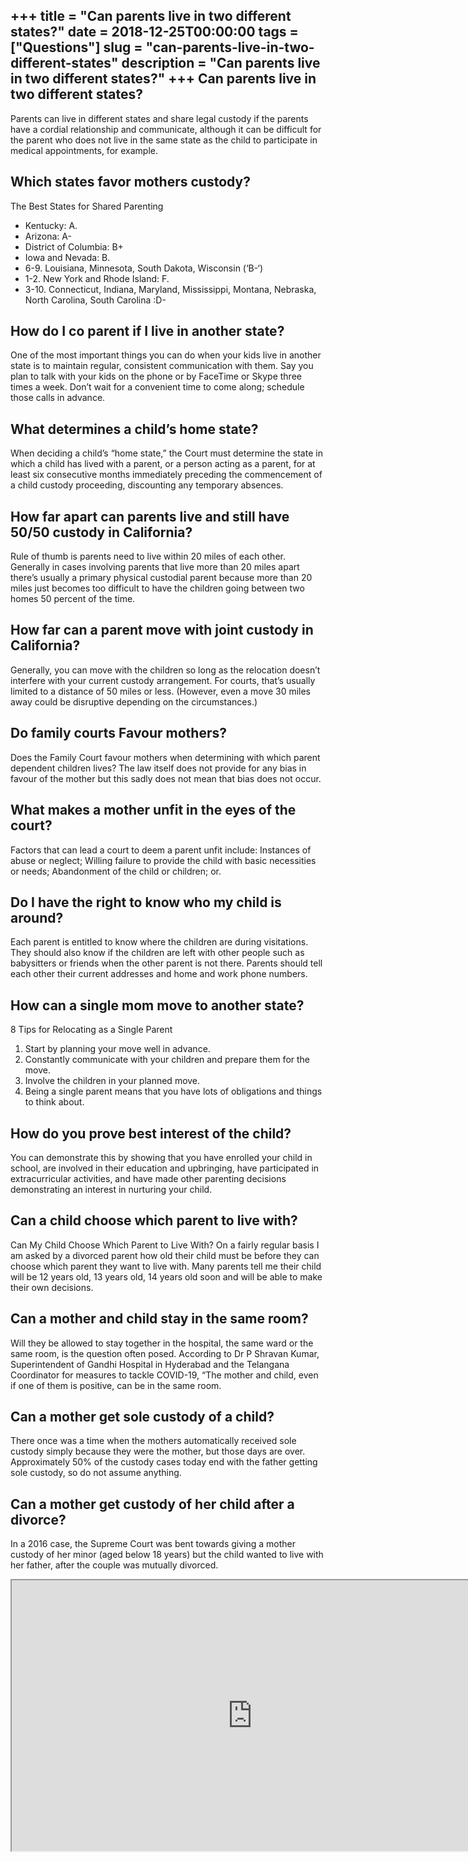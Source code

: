 +++
title = "Can parents live in two different states?"
date = 2018-12-25T00:00:00
tags = ["Questions"]
slug = "can-parents-live-in-two-different-states"
description = "Can parents live in two different states?"
+++
Can parents live in two different states?
-----------------------------------------

Parents can live in different states and share legal custody if the parents have a cordial relationship and communicate, although it can be difficult for the parent who does not live in the same state as the child to participate in medical appointments, for example.

Which states favor mothers custody?
-----------------------------------

The Best States for Shared Parenting

- Kentucky: A.
- Arizona: A-
- District of Columbia: B+
- Iowa and Nevada: B.
- 6-9. Louisiana, Minnesota, South Dakota, Wisconsin (‘B-‘)
- 1-2. New York and Rhode Island: F.
- 3-10. Connecticut, Indiana, Maryland, Mississippi, Montana, Nebraska, North Carolina, South Carolina :D-

How do I co parent if I live in another state?
----------------------------------------------

One of the most important things you can do when your kids live in another state is to maintain regular, consistent communication with them. Say you plan to talk with your kids on the phone or by FaceTime or Skype three times a week. Don’t wait for a convenient time to come along; schedule those calls in advance.

What determines a child’s home state?
-------------------------------------

When deciding a child’s “home state,” the Court must determine the state in which a child has lived with a parent, or a person acting as a parent, for at least six consecutive months immediately preceding the commencement of a child custody proceeding, discounting any temporary absences.

How far apart can parents live and still have 50/50 custody in California?
--------------------------------------------------------------------------

Rule of thumb is parents need to live within 20 miles of each other. Generally in cases involving parents that live more than 20 miles apart there’s usually a primary physical custodial parent because more than 20 miles just becomes too difficult to have the children going between two homes 50 percent of the time.

How far can a parent move with joint custody in California?
-----------------------------------------------------------

Generally, you can move with the children so long as the relocation doesn’t interfere with your current custody arrangement. For courts, that’s usually limited to a distance of 50 miles or less. (However, even a move 30 miles away could be disruptive depending on the circumstances.)

Do family courts Favour mothers?
--------------------------------

Does the Family Court favour mothers when determining with which parent dependent children lives? The law itself does not provide for any bias in favour of the mother but this sadly does not mean that bias does not occur.

What makes a mother unfit in the eyes of the court?
---------------------------------------------------

Factors that can lead a court to deem a parent unfit include: Instances of abuse or neglect; Willing failure to provide the child with basic necessities or needs; Abandonment of the child or children; or.

Do I have the right to know who my child is around?
---------------------------------------------------

Each parent is entitled to know where the children are during visitations. They should also know if the children are left with other people such as babysitters or friends when the other parent is not there. Parents should tell each other their current addresses and home and work phone numbers.

How can a single mom move to another state?
-------------------------------------------

8 Tips for Relocating as a Single Parent

1. Start by planning your move well in advance.
2. Constantly communicate with your children and prepare them for the move.
3. Involve the children in your planned move.
4. Being a single parent means that you have lots of obligations and things to think about.

How do you prove best interest of the child?
--------------------------------------------

You can demonstrate this by showing that you have enrolled your child in school, are involved in their education and upbringing, have participated in extracurricular activities, and have made other parenting decisions demonstrating an interest in nurturing your child.

Can a child choose which parent to live with?
---------------------------------------------

Can My Child Choose Which Parent to Live With? On a fairly regular basis I am asked by a divorced parent how old their child must be before they can choose which parent they want to live with. Many parents tell me their child will be 12 years old, 13 years old, 14 years old soon and will be able to make their own decisions.

Can a mother and child stay in the same room?
---------------------------------------------

Will they be allowed to stay together in the hospital, the same ward or the same room, is the question often posed. According to Dr P Shravan Kumar, Superintendent of Gandhi Hospital in Hyderabad and the Telangana Coordinator for measures to tackle COVID-19, “The mother and child, even if one of them is positive, can be in the same room.

Can a mother get sole custody of a child?
-----------------------------------------

There once was a time when the mothers automatically received sole custody simply because they were the mother, but those days are over. Approximately 50% of the custody cases today end with the father getting sole custody, so do not assume anything.

Can a mother get custody of her child after a divorce?
------------------------------------------------------

In a 2016 case, the Supreme Court was bent towards giving a mother custody of her minor (aged below 18 years) but the child wanted to live with her father, after the couple was mutually divorced.

<iframe allow="accelerometer; autoplay; clipboard-write; encrypted-media; gyroscope; picture-in-picture" allowfullscreen="" class="__youtube_prefs__  epyt-is-override  no-lazyload" data-no-lazy="1" data-origheight="433" data-origwidth="770" data-skipgform_ajax_framebjll="" height="433" id="_ytid_40238" loading="lazy" src="https://www.youtube.com/embed/0BkdFdfgvWo?enablejsapi=1&autoplay=0&cc_load_policy=0&cc_lang_pref=&iv_load_policy=1&loop=0&modestbranding=0&rel=1&fs=1&playsinline=0&autohide=2&theme=dark&color=red&controls=1&" title="YouTube player" width="770"></iframe>